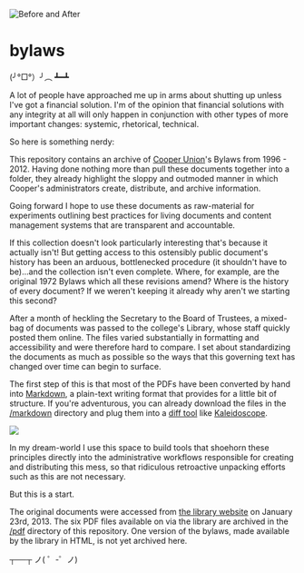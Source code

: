 ![Before and After](https://raw.github.com/caseyg/bylaws/master/img/before-after.png)

bylaws
======

‎(╯°□°）╯︵ ┻━┻

A lot of people have approached me up in arms about shutting up unless I've got a financial solution. I'm of the opinion that financial solutions with any integrity at all will only happen in conjunction with other types of more important changes: systemic, rhetorical, technical. 

So here is something nerdy:

This repository contains an archive of [Cooper Union](http://cooper.edu)'s Bylaws from 1996 - 2012. Having done nothing more than pull these documents together into a folder, they already highlight the sloppy and outmoded manner in which Cooper's administrators create, distribute, and archive information. 

Going forward I hope to use these documents as raw-material for experiments outlining best practices for living documents and content management systems that are transparent and accountable.

If this collection doesn't look particularly interesting that's because it actually isn't! But getting access to this ostensibly public document's history has been an arduous, bottlenecked procedure (it shouldn't have to be)...and the collection isn't even complete. Where, for example, are the original 1972 Bylaws which all these revisions amend? Where is the history of every document? If we weren't keeping it already why aren't we starting this second?

After a month of heckling the Secretary to the Board of Trustees, a mixed-bag of documents was passed to the college's Library, whose staff quickly posted them online. The files varied substantially in formatting and accessibility and were therefore hard to compare. I set about standardizing the documents as much as possible so the ways that this governing text has changed over time can begin to surface.

The first step of this is that most of the PDFs have been converted by hand into [Markdown](http://daringfireball.net/projects/markdown/), a plain-text writing format that provides for a little bit of structure. If you're adventurous, you can already download the files in the [/markdown](https://github.com/caseyg/bylaws/tree/master/markdown) directory and plug them into a [diff tool](http://en.wikipedia.org/wiki/Diff) like [Kaleidoscope](http://www.kaleidoscopeapp.com).

![](https://raw.github.com/caseyg/bylaws/master/img/kaleidoscope-screenshot.png)

In my dream-world I use this space to build tools that shoehorn these principles directly into the administrative workflows responsible for creating and distributing this mess, so that ridiculous retroactive unpacking efforts such as this are not necessary. 

But this is a start.

The original documents were accessed from [the library website](http://library.cooper.edu/archive/bylaws/cu_archives_docs_bylaws.html) on January 23rd, 2013. The six PDF files available on via the library are archived in the [/pdf](https://github.com/caseyg/bylaws/tree/master/pdf) directory of this repository. One version of the bylaws, made available by the library in HTML, is not yet archived here.

┬──┬ ﻿ノ( ゜-゜ノ)